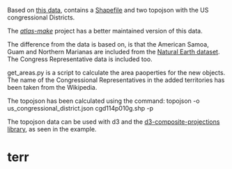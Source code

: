 Based on [this data](https://github.com/bradoyler/atlas-make/tree/master/us-congress), contains a [Shapefile](us_congressional_districts.zip) and two topojson with the US congressional Districts. 

The *[atlas-make](https://github.com/bradoyler/atlas-make)* project has a better maintained version of this data.

The difference from the data is based on, is that the American Samoa, Guam and Northern Marianas are included from the [Natural Earth dataset](http://www.naturalearthdata.com/). The Congress Representative data is included too.

get_areas.py is a script to calculate the area paoperties for the new objects. The name of the Congressional Representatives in the added territories has been taken from the Wikipedia.

The topojson has been calculated using the command:
    topojson -o us_congressional_district.json cgd114p010g.shp -p
    
The topojson data can be used with d3 and the [d3-composite-projections library](http://geoexamples.com/d3-composite-projections/), as seen in the example.
# terr
